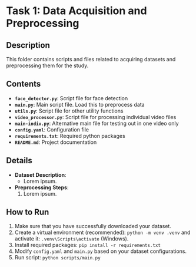 # Task 1: Data Acquisition and Preprocessing

## Description

This folder contains scripts and files related to acquiring datasets and preprocessing them for the study.

## Contents

- **`face_detector.py`**: Script file for face detection
- **`main.py`**: Main script file. Load this to preprocess data
- **`utils.py`**: Script file for other utility functions
- **`video_processor.py`**: Script file for processing individual video files
- **`main-indiv.py`**: Alternative main file for testing out in one video only
- **`config.yaml`**: Configuration file
- **`requirements.txt`**: Required python packages
- **`README.md`**: Project documentation

## Details

- **Dataset Description**:
  - Lorem ipsum.
- **Preprocessing Steps**:
  1. Lorem ipsum.

## How to Run

1. Make sure that you have successfully downloaded your dataset.
2. Create a virtual environment (recommended): `python -m venv .venv` and activate it: `.venv\Scripts\activate` (Windows).
3. Install required packages: `pip install -r requirements.txt`
4. Modify `config.yaml` and `main.py` based on your dataset configurations.
5. Run script: `python scripts/main.py`
